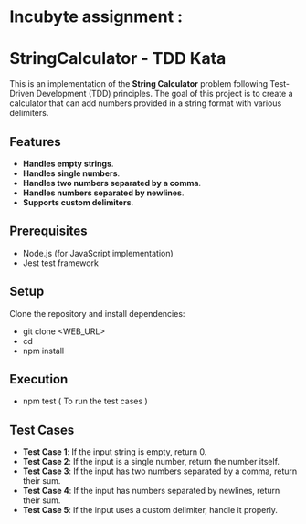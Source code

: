 # Incubyte assignment :

# StringCalculator - TDD Kata

This is an implementation of the **String Calculator** problem following Test-Driven Development (TDD) principles.
The goal of this project is to create a calculator that can add numbers provided in a string format with various delimiters.

## Features

- **Handles empty strings**.
- **Handles single numbers**.
- **Handles two numbers separated by a comma**.
- **Handles numbers separated by newlines**.
- **Supports custom delimiters**.

## Prerequisites

- Node.js (for JavaScript implementation)
- Jest test framework

## Setup

Clone the repository and install dependencies:
- git clone <WEB_URL>
- cd <repository-directory>
- npm install


## Execution 
- npm test ( To run the test cases )


## Test Cases

- **Test Case 1**: If the input string is empty, return 0.
- **Test Case 2**: If the input is a single number, return the number itself.
- **Test Case 3**: If the input has two numbers separated by a comma, return their sum.
- **Test Case 4**: If the input has numbers separated by newlines, return their sum.
- **Test Case 5**: If the input uses a custom delimiter, handle it properly.